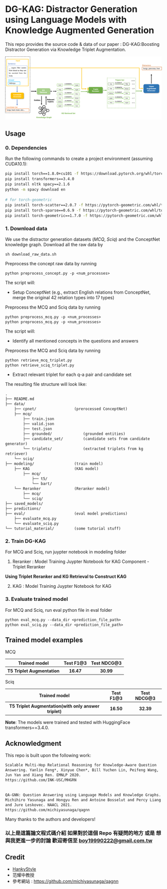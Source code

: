 # DG-KAG: Distractor Generation using Language Models with Knowledge Augmented Generation

This repo provides the source code & data of our paper : DG-KAG:Boosting Distractor Generation via Knowledge Triplet Augmentation.

<!-- This repo provides the source code & data of our paper: [DG-KAG:Boosting Distractor Generation via Knowledge Triplet Augmentation](link) (EMNLP 2023?). -->

<p align="center">
  <img src="./figs/Overview of Knowledge Augmented Generation.png" width="1000" title="Overview of DG-KAG" alt="">
</p>


## Usage

### 0. Dependencies
Run the following commands to create a project environment (assuming CUDA10.1):
```bash
pip install torch==1.8.0+cu101 -f https://download.pytorch.org/whl/torch_stable.html
pip install transformers==3.4.0
pip install nltk spacy==2.1.6
python -m spacy download en

# for torch-geometric
pip install torch-scatter==2.0.7 -f https://pytorch-geometric.com/whl/torch-1.8.0+cu101.html
pip install torch-sparse==0.6.9 -f https://pytorch-geometric.com/whl/torch-1.8.0+cu101.html
pip install torch-geometric==1.7.0 -f https://pytorch-geometric.com/whl/torch-1.8.0+cu101.html
```


### 1. Download data
We use the distractor generation datasets (*MCQ*, *Sciq*) and the ConceptNet knowledge graph.
Download all the raw data by
```
sh download_raw_data.sh
```

Preprocess the concept raw data by running
```
python preprocess_concept.py -p <num_processes>
```
The script will:
* Setup ConceptNet (e.g., extract English relations from ConceptNet, merge the original 42 relation types into 17 types)


Preprocess the MCQ and Sciq data by running
```
python preprocess_mcq.py -p <num_processes>
python preprocess_mcq.py -p <num_processes>
```
The script will:
* Identify all mentioned concepts in the questions and answers

Preprocess the MCQ and Sciq data by running
```
python retrieve_mcq_triplet.py 
python retrieve_sciq_triplet.py 
```
* Extract relevant triplet for each q-a pair and candidate set
<!-- * Generate distractor candidate set for each questions and answers (Masked LM) -->


The resulting file structure will look like:

```plain
.
├── README.md
├── data/
    ├── cpnet/                 (prerocessed ConceptNet)
    ├── mcq/
        ├── train.json
        ├── valid.json
        ├── test.json
        ├── grounded/              (grounded entities)
        ├── candidate_set/         (candidate sets from candidate generator)
        └── triplets/              (extracted triplets from kg retriever)
    └── sciq/
├── modeling/                  (train model)
    ├── KAG                    (KAG model)
        ├── mcq/
            ├── t5/
            └── bart/
    └── Reranker               (Reranker model)
        ├── mcq/
        └── sciq/
├── saved_models/
├── predictions/
├── eval/                      (eval model predictions)
    ├── evaluate_mcq.py
    └── evaluate_sciq.py
└── tutorial_material/         (some tutorial stuff)
```

### 2. Train DG-KAG
For MCQ and Sciq, run juypter notebook in modeling folder

1. Reranker : Model Training Juypter Notebook for KAG Component - Triplet Reranker
 
**Using Triplet Reranker and KG Retrieval to Construct KAG**

2. KAG : Model Training Juypter Notebook for KAG


### 3. Evaluate trained model
For MCQ and Sciq, run eval python file in eval folder
```
python eval_mcq.py --data_dir <prediction_file_path>
python eval_sciq.py --data_dir <prediction_file_path>
```


## Trained model examples
MCQ
<table>
  <tr>
    <th>Trained model</th>
    <th>Test F1@3</th>
    <th>Test NDCG@3</th>
  </tr>
  <tr>
    <th>T5 Triplet Augmentation</th>
    <th>16.47</th>
    <th>30.99</th>
  </tr>
</table>

Sciq
<table>
  <tr>
    <th>Trained model</th>
    <th>Test F1@3</th>
    <th>Test NDCG@3</th>
  </tr>
  <tr>
    <th>T5 Triplet Augmentation(with only answer triplet)</th>
    <th>16.50</th>
    <th>32.39</th>
  </tr>
</table>

**Note**: The models were trained and tested with HuggingFace transformers==3.4.0.

## Acknowledgment
This repo is built upon the following work:
```
Scalable Multi-Hop Relational Reasoning for Knowledge-Aware Question Answering. Yanlin Feng*, Xinyue Chen*, Bill Yuchen Lin, Peifeng Wang, Jun Yan and Xiang Ren. EMNLP 2020.
https://github.com/INK-USC/MHGRN


QA-GNN: Question Answering using Language Models and Knowledge Graphs. Michihiro Yasunaga and Hongyu Ren and Antoine Bosselut and Percy Liang and Jure Leskovec. NAACL 2021.
https://github.com/michiyasunaga/qagnn
```
Many thanks to the authors and developers!

### 以上是這篇論文程式碼介紹 如果對於這個 Repo 有疑問的地方 或是 想與我更進一步的討論 歡迎寄信至 boy19990222@gmail.com.tw

## Credit

- [HankyStyle](https://github.com/HankyStyle)
- 范耀中教授
- 參考網站 : https://github.com/michiyasunaga/qagnn